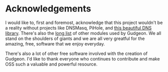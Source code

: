 # Acknowledgements

I would like to, first and foremost, acknowledge that this project wouldn't be a reality without projects like DNSMasq, PiHole, and [this beautiful DNS library](https://github.com/miekg/dns). There's also the [long list](go.mod) of other modules used by Gudgeon. We all stand on the shoulders of giants and we are all very greatful for the amazing, free, software that we enjoy everyday.

There's also a lot of other free software involved with the creation of Gudgeon. I'd like to thank everyone who continues to contribute and make OSS such a valuable and powerful resource.